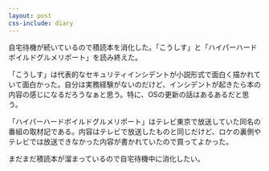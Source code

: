 ```yaml
---
layout: post
css-include: diary
---
```


自宅待機が続いているので積読本を消化した。「こうしす」と「ハイパーハードボイルドグルメリポート」を読み終えた。

「こうしす」は代表的なセキュリティインシデントが小説形式で面白く描かれていて面白かった。自分は実務経験がないのだけど、インシデントが起きたら本の内容の感じになるだろうなぁと思う。特に、OSの更新の話はあるあるだと思う。

「ハイパーハードボイルドグルメリポート」はテレビ東京で放送していた同名の番組の取材記である。内容はテレビで放送したものと同じだけど、ロケの裏側やテレビでは放送できなかった内容が書かれていたので買ってよかった。

まだまだ積読本が溜まっているので自宅待機中に消化したい。




